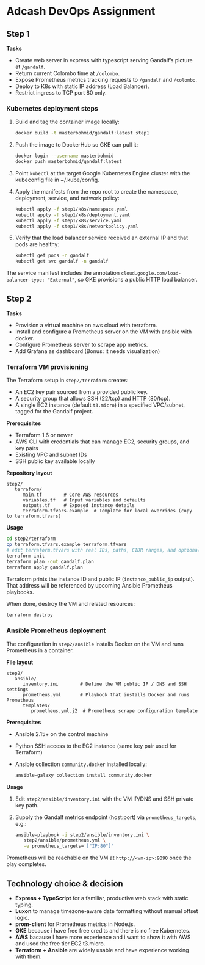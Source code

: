 # Adcash DevOps Assignment

## Step 1

**Tasks**

- Create web server in express with typescript serving Gandalf’s picture at `/gandalf`.
- Return current Colombo time at `/colombo`.
- Expose Prometheus metrics tracking requests to `/gandalf` and `/colombo`.
- Deploy to K8s with static IP address (Load Balancer).
- Restrict ingress to TCP port 80 only.

### Kubernetes deployment steps

1. Build and tag the container image locally:

   ```bash
   docker build -t masterbohmid/gandalf:latest step1
   ```

2. Push the image to DockerHub so GKE can pull it:

   ```bash
   docker login --username masterbohmid
   docker push masterbohmid/gandalf:latest
   ```

3. Point `kubectl` at the target Google Kubernetes Engine cluster with the kubeconfig file in ~/.kube/config.

4. Apply the manifests from the repo root to create the namespace, deployment, service, and network policy:

   ```bash
   kubectl apply -f step1/k8s/namespace.yaml
   kubectl apply -f step1/k8s/deployment.yaml
   kubectl apply -f step1/k8s/service.yaml
   kubectl apply -f step1/k8s/networkpolicy.yaml
   ```

5. Verify that the load balancer service received an external IP and that pods are healthy:

   ```bash
   kubectl get pods -n gandalf
   kubectl get svc gandalf -n gandalf
   ```

The service manifest includes the annotation `cloud.google.com/load-balancer-type: "External"`, so GKE provisions a public HTTP load balancer.

## Step 2

**Tasks**

- Provision a virtual machine on aws cloud with terraform.
- Install and configure a Prometheus server on the VM with ansible with docker.
- Configure Prometheus server to scrape app metrics.
- Add Grafana as dashboard (Bonus: it needs visualization)

### Terraform VM provisioning

The Terraform setup in `step2/terraform` creates:

- An EC2 key pair sourced from a provided public key.
- A security group that allows SSH (22/tcp) and HTTP (80/tcp).
- A single EC2 instance (default `t3.micro`) in a specified VPC/subnet, tagged for the Gandalf project.

**Prerequisites**

- Terraform 1.6 or newer
- AWS CLI with credentials that can manage EC2, security groups, and key pairs
- Existing VPC and subnet IDs
- SSH public key available locally

**Repository layout**

```
step2/
   terraform/
      main.tf        # Core AWS resources
      variables.tf   # Input variables and defaults
      outputs.tf     # Exposed instance details
      terraform.tfvars.example  # Template for local overrides (copy to terraform.tfvars)
```

**Usage**

```bash
cd step2/terraform
cp terraform.tfvars.example terraform.tfvars
# edit terraform.tfvars with real IDs, paths, CIDR ranges, and optional extra tags
terraform init
terraform plan -out gandalf.plan
terraform apply gandalf.plan
```

Terraform prints the instance ID and public IP (`instance_public_ip` output). That address will be referenced by upcoming Ansible Prometheus playbooks.

When done, destroy the VM and related resources:

```bash
terraform destroy
```

### Ansible Prometheus deployment

The configuration in `step2/ansible` installs Docker on the VM and runs Prometheus in a container.

**File layout**

```
step2/
   ansible/
      inventory.ini        # Define the VM public IP / DNS and SSH settings
      prometheus.yml       # Playbook that installs Docker and runs Prometheus
      templates/
         prometheus.yml.j2  # Prometheus scrape configuration template
```

**Prerequisites**

- Ansible 2.15+ on the control machine
- Python SSH access to the EC2 instance (same key pair used for Terraform)
- Ansible collection `community.docker` installed locally:

  ```bash
  ansible-galaxy collection install community.docker
  ```

**Usage**

1. Edit `step2/ansible/inventory.ini` with the VM IP/DNS and SSH private key path.
2. Supply the Gandalf metrics endpoint (host:port) via `prometheus_targets`, e.g.:

   ```bash
   ansible-playbook -i step2/ansible/inventory.ini \
      step2/ansible/prometheus.yml \
      -e prometheus_targets='["IP:80"]'
   ```

Prometheus will be reachable on the VM at `http://<vm-ip>:9090` once the play completes.

## Technology choice & decision

- **Express + TypeScript** for a familiar, productive web stack with static typing.
- **Luxon** to manage timezone-aware date formatting without manual offset logic.
- **prom-client** for Prometheus metrics in Node.js.
- **GKE** because i have free free credits and there is no free Kubernetes.
- **AWS** bacause I have more experience and i want to show it with AWS and used the free tier EC2 t3.micro.
- **Terraform + Ansible** are widely usable and have experience working with them.
